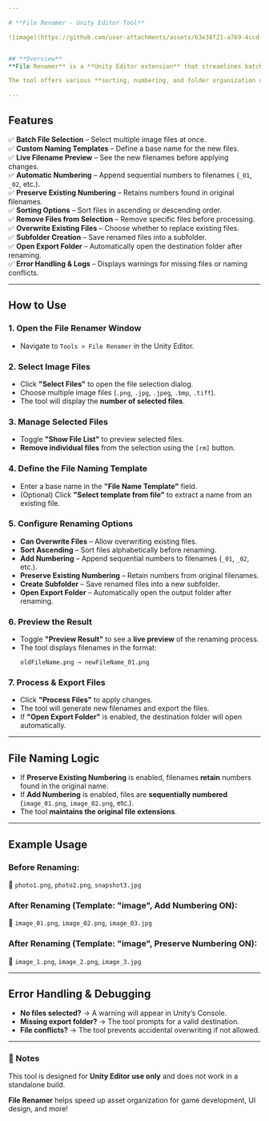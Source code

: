 ```yaml
---

# **File Renamer - Unity Editor Tool**

![image](https://github.com/user-attachments/assets/63e38f21-a769-4ccd-b17a-cedf4a0507d7)


## **Overview**
**File Renamer** is a **Unity Editor extension** that streamlines batch renaming and organization of image files. It provides an intuitive **UI for selecting, previewing, and renaming multiple files** with customizable templates.

The tool offers various **sorting, numbering, and folder organization options**, ensuring flexibility and control over file naming conventions.

---
```


## **Features**
✅ **Batch File Selection** – Select multiple image files at once.  
✅ **Custom Naming Templates** – Define a base name for the new files.  
✅ **Live Filename Preview** – See the new filenames before applying changes.  
✅ **Automatic Numbering** – Append sequential numbers to filenames (`_01`, `_02`, etc.).  
✅ **Preserve Existing Numbering** – Retains numbers found in original filenames.  
✅ **Sorting Options** – Sort files in ascending or descending order.  
✅ **Remove Files from Selection** – Remove specific files before processing.  
✅ **Overwrite Existing Files** – Choose whether to replace existing files.  
✅ **Subfolder Creation** – Save renamed files into a subfolder.  
✅ **Open Export Folder** – Automatically open the destination folder after renaming.  
✅ **Error Handling & Logs** – Displays warnings for missing files or naming conflicts.  

---

## **How to Use**

### **1. Open the File Renamer Window**
- Navigate to `Tools > File Renamer` in the Unity Editor.

### **2. Select Image Files**
- Click **"Select Files"** to open the file selection dialog.
- Choose multiple image files (`.png`, `.jpg`, `.jpeg`, `.bmp`, `.tiff`).
- The tool will display the **number of selected files**.

### **3. Manage Selected Files**
- Toggle **"Show File List"** to preview selected files.  
- **Remove individual files** from the selection using the `[rm]` button.  

### **4. Define the File Naming Template**
- Enter a base name in the **"File Name Template"** field.  
- (Optional) Click **"Select template from file"** to extract a name from an existing file.  

### **5. Configure Renaming Options**
- **Can Overwrite Files** – Allow overwriting existing files.  
- **Sort Ascending** – Sort files alphabetically before renaming.  
- **Add Numbering** – Append sequential numbers to filenames (`_01`, `_02`, etc.).  
- **Preserve Existing Numbering** – Retain numbers from original filenames.  
- **Create Subfolder** – Save renamed files into a new subfolder.  
- **Open Export Folder** – Automatically open the output folder after renaming.  

### **6. Preview the Result**
- Toggle **"Preview Result"** to see a **live preview** of the renaming process.  
- The tool displays filenames in the format:  
  ```
  oldFileName.png → newFileName_01.png
  ```

### **7. Process & Export Files**
- Click **"Process Files"** to apply changes.
- The tool will generate new filenames and export the files.
- If **"Open Export Folder"** is enabled, the destination folder will open automatically.

---

## **File Naming Logic**
- If **Preserve Existing Numbering** is enabled, filenames **retain** numbers found in the original name.
- If **Add Numbering** is enabled, files are **sequentially numbered** (`image_01.png`, `image_02.png`, etc.).
- The tool **maintains the original file extensions**.

---

## **Example Usage**

### **Before Renaming:**
📂 `photo1.png`, `photo2.png`, `snapshot3.jpg`  

### **After Renaming (Template: "image", Add Numbering ON):**
📂 `image_01.png`, `image_02.png`, `image_03.jpg`  

### **After Renaming (Template: "image", Preserve Numbering ON):**
📂 `image_1.png`, `image_2.png`, `image_3.jpg`  

---

## **Error Handling & Debugging**
- **No files selected?** → A warning will appear in Unity’s Console.  
- **Missing export folder?** → The tool prompts for a valid destination.  
- **File conflicts?** → The tool prevents accidental overwriting if not allowed.  

---

### **📌 Notes**
This tool is designed for **Unity Editor use only** and does not work in a standalone build.  

**File Renamer** helps speed up asset organization for game development, UI design, and more!
